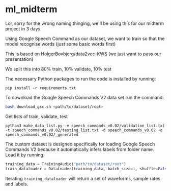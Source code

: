 # ml_midterm

Lol, sorry for the wrong naming thinging, we'll be using this for our midterm project in 3 days

Using Google Speech Command as our dataset, we want to train so that the model recognise words (just some basic words first)

This is based on HolgerBovbjerg/data2vec-KWS (we just want to pass our presentation)

We split this into 80% train, 10% validate, 10% test

The necessary Python packages to run the code is installed by running:
```shell
pip install -r requirements.txt
```

To download the Google Speech Commands V2 data set run the command:
```bash
bash download_gsc.sh <path/to/dataset/root>
```

Get lists of train, validate, test
```shell
python3 make_data_list.py -v speech_commands_v0.02/validation_list.txt -t speech_commands_v0.02/testing_list.txt -d speech_commands_v0.02 -o speech_commands_v0.02/_generated
```

The custom dataset is designed specifically for loading Google Speech Commands V2 because it automatically infers labels from folder name. Load it by running:
```python
training_data = TrainingAudio("path/to/dataset/root")
train_dataloader = DataLoader(training_data, batch_size=1, shuffle=False)
```
Iterating ```training_dataloader``` will return a set of waveforms, sample rates and labels.